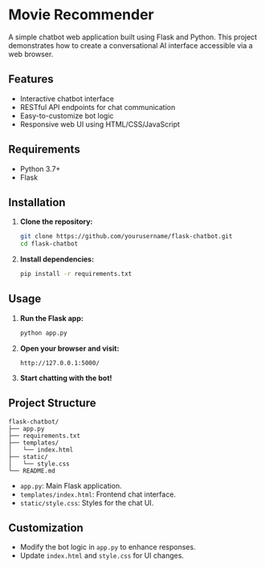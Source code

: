 # Movie Recommender

A simple chatbot web application built using Flask and Python. This project demonstrates how to create a conversational AI interface accessible via a web browser.

## Features

- Interactive chatbot interface
- RESTful API endpoints for chat communication
- Easy-to-customize bot logic
- Responsive web UI using HTML/CSS/JavaScript

## Requirements

- Python 3.7+
- Flask

## Installation

1. **Clone the repository:**
    ```bash
    git clone https://github.com/yourusername/flask-chatbot.git
    cd flask-chatbot
    ```

2. **Install dependencies:**
    ```bash
    pip install -r requirements.txt
    ```

## Usage

1. **Run the Flask app:**
    ```bash
    python app.py
    ```

2. **Open your browser and visit:**
    ```
    http://127.0.0.1:5000/
    ```

3. **Start chatting with the bot!**

## Project Structure

```
flask-chatbot/
├── app.py
├── requirements.txt
├── templates/
│   └── index.html
├── static/
│   └── style.css
└── README.md
```

- `app.py`: Main Flask application.
- `templates/index.html`: Frontend chat interface.
- `static/style.css`: Styles for the chat UI.

## Customization

- Modify the bot logic in `app.py` to enhance responses.
- Update `index.html` and `style.css` for UI changes.
